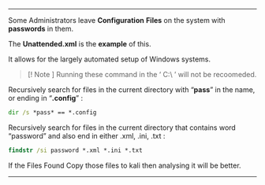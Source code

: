 - - -
Some Administrators leave **Configuration** **Files** on the system with **passwords** in them.

The **Unattended.xml** is the **example** of this.

It allows for the largely automated setup of Windows systems.

> [! Note ] 
> Running these command in the ‘ C:\ ’ will not be recoomeded.

Recursively search for files in the current directory with “**pass**” in the name, or ending in “**.config**” :

```cmd
dir /s *pass* == *.config
```

Recursively search for files in the current directory that contains word “password” and also end in either .xml, .ini, .txt :

```cmd
findstr /si password *.xml *.ini *.txt
```

If the Files Found Copy those files to kali then analysing it will be better.

- - -

